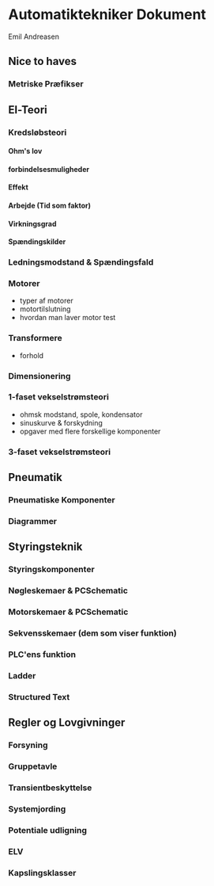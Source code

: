 # Automatiktekniker Dokument
Emil Andreasen

## Nice to haves
### Metriske Præfikser

## El-Teori
### Kredsløbsteori

#### Ohm's lov
#### forbindelsesmuligheder
#### Effekt 
#### Arbejde (Tid som faktor)
#### Virkningsgrad
#### Spændingskilder


### Ledningsmodstand & Spændingsfald
### Motorer 
* typer af motorer
* motortilslutning
* hvordan man laver motor test
### Transformere
* forhold

### Dimensionering
### 1-faset vekselstrømsteori
* ohmsk modstand, spole, kondensator
* sinuskurve & forskydning
* opgaver med flere forskellige komponenter
### 3-faset vekselstrømsteori


## Pneumatik
### Pneumatiske Komponenter
### Diagrammer

## Styringsteknik
### Styringskomponenter
### Nøgleskemaer & PCSchematic
### Motorskemaer & PCSchematic
### Sekvensskemaer (dem som viser funktion)
### PLC'ens funktion
### Ladder
### Structured Text

## Regler og Lovgivninger
### Forsyning
### Gruppetavle
### Transientbeskyttelse
### Systemjording
### Potentiale udligning
### ELV
### Kapslingsklasser


